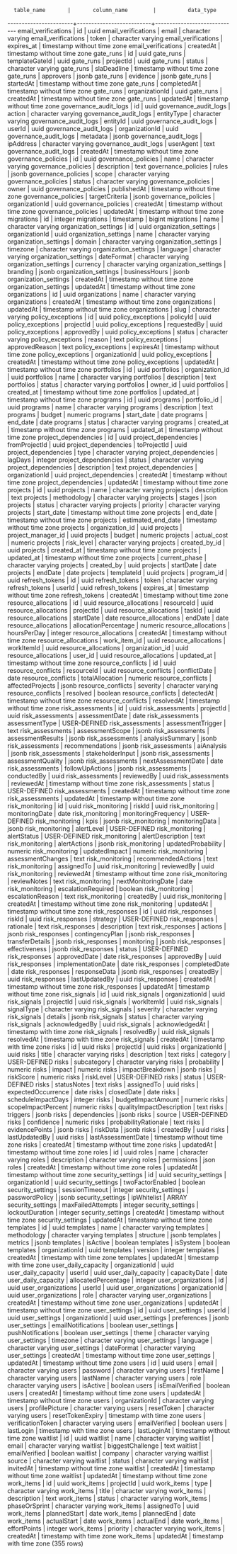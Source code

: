       table_name       |       column_name        |          data_type          
-----------------------+--------------------------+-----------------------------
 email_verifications   | id                       | uuid
 email_verifications   | email                    | character varying
 email_verifications   | token                    | character varying
 email_verifications   | expires_at               | timestamp without time zone
 email_verifications   | createdAt                | timestamp without time zone
 gate_runs             | id                       | uuid
 gate_runs             | templateGateId           | uuid
 gate_runs             | projectId                | uuid
 gate_runs             | status                   | character varying
 gate_runs             | slaDeadline              | timestamp without time zone
 gate_runs             | approvers                | jsonb
 gate_runs             | evidence                 | jsonb
 gate_runs             | startedAt                | timestamp without time zone
 gate_runs             | completedAt              | timestamp without time zone
 gate_runs             | organizationId           | uuid
 gate_runs             | createdAt                | timestamp without time zone
 gate_runs             | updatedAt                | timestamp without time zone
 governance_audit_logs | id                       | uuid
 governance_audit_logs | action                   | character varying
 governance_audit_logs | entityType               | character varying
 governance_audit_logs | entityId                 | uuid
 governance_audit_logs | userId                   | uuid
 governance_audit_logs | organizationId           | uuid
 governance_audit_logs | metadata                 | jsonb
 governance_audit_logs | ipAddress                | character varying
 governance_audit_logs | userAgent                | text
 governance_audit_logs | createdAt                | timestamp without time zone
 governance_policies   | id                       | uuid
 governance_policies   | name                     | character varying
 governance_policies   | description              | text
 governance_policies   | rules                    | jsonb
 governance_policies   | scope                    | character varying
 governance_policies   | status                   | character varying
 governance_policies   | owner                    | uuid
 governance_policies   | publishedAt              | timestamp without time zone
 governance_policies   | targetCriteria           | jsonb
 governance_policies   | organizationId           | uuid
 governance_policies   | createdAt                | timestamp without time zone
 governance_policies   | updatedAt                | timestamp without time zone
 migrations            | id                       | integer
 migrations            | timestamp                | bigint
 migrations            | name                     | character varying
 organization_settings | id                       | uuid
 organization_settings | organizationId           | uuid
 organization_settings | name                     | character varying
 organization_settings | domain                   | character varying
 organization_settings | timezone                 | character varying
 organization_settings | language                 | character varying
 organization_settings | dateFormat               | character varying
 organization_settings | currency                 | character varying
 organization_settings | branding                 | jsonb
 organization_settings | businessHours            | jsonb
 organization_settings | createdAt                | timestamp without time zone
 organization_settings | updatedAt                | timestamp without time zone
 organizations         | id                       | uuid
 organizations         | name                     | character varying
 organizations         | createdAt                | timestamp without time zone
 organizations         | updatedAt                | timestamp without time zone
 organizations         | slug                     | character varying
 policy_exceptions     | id                       | uuid
 policy_exceptions     | policyId                 | uuid
 policy_exceptions     | projectId                | uuid
 policy_exceptions     | requestedBy              | uuid
 policy_exceptions     | approvedBy               | uuid
 policy_exceptions     | status                   | character varying
 policy_exceptions     | reason                   | text
 policy_exceptions     | approvedReason           | text
 policy_exceptions     | expiresAt                | timestamp without time zone
 policy_exceptions     | organizationId           | uuid
 policy_exceptions     | createdAt                | timestamp without time zone
 policy_exceptions     | updatedAt                | timestamp without time zone
 portfolios            | id                       | uuid
 portfolios            | organization_id          | uuid
 portfolios            | name                     | character varying
 portfolios            | description              | text
 portfolios            | status                   | character varying
 portfolios            | owner_id                 | uuid
 portfolios            | created_at               | timestamp without time zone
 portfolios            | updated_at               | timestamp without time zone
 programs              | id                       | uuid
 programs              | portfolio_id             | uuid
 programs              | name                     | character varying
 programs              | description              | text
 programs              | budget                   | numeric
 programs              | start_date               | date
 programs              | end_date                 | date
 programs              | status                   | character varying
 programs              | created_at               | timestamp without time zone
 programs              | updated_at               | timestamp without time zone
 project_dependencies  | id                       | uuid
 project_dependencies  | fromProjectId            | uuid
 project_dependencies  | toProjectId              | uuid
 project_dependencies  | type                     | character varying
 project_dependencies  | lagDays                  | integer
 project_dependencies  | status                   | character varying
 project_dependencies  | description              | text
 project_dependencies  | organizationId           | uuid
 project_dependencies  | createdAt                | timestamp without time zone
 project_dependencies  | updatedAt                | timestamp without time zone
 projects              | id                       | uuid
 projects              | name                     | character varying
 projects              | description              | text
 projects              | methodology              | character varying
 projects              | stages                   | json
 projects              | status                   | character varying
 projects              | priority                 | character varying
 projects              | start_date               | timestamp without time zone
 projects              | end_date                 | timestamp without time zone
 projects              | estimated_end_date       | timestamp without time zone
 projects              | organization_id          | uuid
 projects              | project_manager_id       | uuid
 projects              | budget                   | numeric
 projects              | actual_cost              | numeric
 projects              | risk_level               | character varying
 projects              | created_by_id            | uuid
 projects              | created_at               | timestamp without time zone
 projects              | updated_at               | timestamp without time zone
 projects              | current_phase            | character varying
 projects              | created_by               | uuid
 projects              | startDate                | date
 projects              | endDate                  | date
 projects              | templateId               | uuid
 projects              | program_id               | uuid
 refresh_tokens        | id                       | uuid
 refresh_tokens        | token                    | character varying
 refresh_tokens        | userId                   | uuid
 refresh_tokens        | expires_at               | timestamp without time zone
 refresh_tokens        | createdAt                | timestamp without time zone
 resource_allocations  | id                       | uuid
 resource_allocations  | resourceId               | uuid
 resource_allocations  | projectId                | uuid
 resource_allocations  | taskId                   | uuid
 resource_allocations  | startDate                | date
 resource_allocations  | endDate                  | date
 resource_allocations  | allocationPercentage     | numeric
 resource_allocations  | hoursPerDay              | integer
 resource_allocations  | createdAt                | timestamp without time zone
 resource_allocations  | work_item_id             | uuid
 resource_allocations  | workItemId               | uuid
 resource_allocations  | organization_id          | uuid
 resource_allocations  | user_id                  | uuid
 resource_allocations  | updated_at               | timestamp without time zone
 resource_conflicts    | id                       | uuid
 resource_conflicts    | resourceId               | uuid
 resource_conflicts    | conflictDate             | date
 resource_conflicts    | totalAllocation          | numeric
 resource_conflicts    | affectedProjects         | jsonb
 resource_conflicts    | severity                 | character varying
 resource_conflicts    | resolved                 | boolean
 resource_conflicts    | detectedAt               | timestamp without time zone
 resource_conflicts    | resolvedAt               | timestamp without time zone
 risk_assessments      | id                       | uuid
 risk_assessments      | projectId                | uuid
 risk_assessments      | assessmentDate           | date
 risk_assessments      | assessmentType           | USER-DEFINED
 risk_assessments      | assessmentTrigger        | text
 risk_assessments      | assessmentScope          | jsonb
 risk_assessments      | assessmentResults        | jsonb
 risk_assessments      | analysisSummary          | jsonb
 risk_assessments      | recommendations          | jsonb
 risk_assessments      | aiAnalysis               | jsonb
 risk_assessments      | stakeholderInput         | jsonb
 risk_assessments      | assessmentQuality        | jsonb
 risk_assessments      | nextAssessmentDate       | date
 risk_assessments      | followUpActions          | jsonb
 risk_assessments      | conductedBy              | uuid
 risk_assessments      | reviewedBy               | uuid
 risk_assessments      | reviewedAt               | timestamp without time zone
 risk_assessments      | status                   | USER-DEFINED
 risk_assessments      | createdAt                | timestamp without time zone
 risk_assessments      | updatedAt                | timestamp without time zone
 risk_monitoring       | id                       | uuid
 risk_monitoring       | riskId                   | uuid
 risk_monitoring       | monitoringDate           | date
 risk_monitoring       | monitoringFrequency      | USER-DEFINED
 risk_monitoring       | kpis                     | jsonb
 risk_monitoring       | monitoringData           | jsonb
 risk_monitoring       | alertLevel               | USER-DEFINED
 risk_monitoring       | alertStatus              | USER-DEFINED
 risk_monitoring       | alertDescription         | text
 risk_monitoring       | alertActions             | jsonb
 risk_monitoring       | updatedProbability       | numeric
 risk_monitoring       | updatedImpact            | numeric
 risk_monitoring       | assessmentChanges        | text
 risk_monitoring       | recommendedActions       | text
 risk_monitoring       | assignedTo               | uuid
 risk_monitoring       | reviewedBy               | uuid
 risk_monitoring       | reviewedAt               | timestamp without time zone
 risk_monitoring       | reviewNotes              | text
 risk_monitoring       | nextMonitoringDate       | date
 risk_monitoring       | escalationRequired       | boolean
 risk_monitoring       | escalationReason         | text
 risk_monitoring       | createdBy                | uuid
 risk_monitoring       | createdAt                | timestamp without time zone
 risk_monitoring       | updatedAt                | timestamp without time zone
 risk_responses        | id                       | uuid
 risk_responses        | riskId                   | uuid
 risk_responses        | strategy                 | USER-DEFINED
 risk_responses        | rationale                | text
 risk_responses        | description              | text
 risk_responses        | actions                  | jsonb
 risk_responses        | contingencyPlan          | jsonb
 risk_responses        | transferDetails          | jsonb
 risk_responses        | monitoring               | jsonb
 risk_responses        | effectiveness            | jsonb
 risk_responses        | status                   | USER-DEFINED
 risk_responses        | approvedDate             | date
 risk_responses        | approvedBy               | uuid
 risk_responses        | implementationDate       | date
 risk_responses        | completedDate            | date
 risk_responses        | responseData             | jsonb
 risk_responses        | createdBy                | uuid
 risk_responses        | lastUpdatedBy            | uuid
 risk_responses        | createdAt                | timestamp without time zone
 risk_responses        | updatedAt                | timestamp without time zone
 risk_signals          | id                       | uuid
 risk_signals          | organizationId           | uuid
 risk_signals          | projectId                | uuid
 risk_signals          | workItemId               | uuid
 risk_signals          | signalType               | character varying
 risk_signals          | severity                 | character varying
 risk_signals          | details                  | jsonb
 risk_signals          | status                   | character varying
 risk_signals          | acknowledgedBy           | uuid
 risk_signals          | acknowledgedAt           | timestamp with time zone
 risk_signals          | resolvedBy               | uuid
 risk_signals          | resolvedAt               | timestamp with time zone
 risk_signals          | createdAt                | timestamp with time zone
 risks                 | id                       | uuid
 risks                 | projectId                | uuid
 risks                 | organizationId           | uuid
 risks                 | title                    | character varying
 risks                 | description              | text
 risks                 | category                 | USER-DEFINED
 risks                 | subcategory              | character varying
 risks                 | probability              | numeric
 risks                 | impact                   | numeric
 risks                 | impactBreakdown          | jsonb
 risks                 | riskScore                | numeric
 risks                 | riskLevel                | USER-DEFINED
 risks                 | status                   | USER-DEFINED
 risks                 | statusNotes              | text
 risks                 | assignedTo               | uuid
 risks                 | expectedOccurrence       | date
 risks                 | closedDate               | date
 risks                 | scheduleImpactDays       | integer
 risks                 | budgetImpactAmount       | numeric
 risks                 | scopeImpactPercent       | numeric
 risks                 | qualityImpactDescription | text
 risks                 | triggers                 | jsonb
 risks                 | dependencies             | jsonb
 risks                 | source                   | USER-DEFINED
 risks                 | confidence               | numeric
 risks                 | probabilityRationale     | text
 risks                 | evidencePoints           | jsonb
 risks                 | riskData                 | jsonb
 risks                 | createdBy                | uuid
 risks                 | lastUpdatedBy            | uuid
 risks                 | lastAssessmentDate       | timestamp without time zone
 risks                 | createdAt                | timestamp without time zone
 risks                 | updatedAt                | timestamp without time zone
 roles                 | id                       | uuid
 roles                 | name                     | character varying
 roles                 | description              | character varying
 roles                 | permissions              | json
 roles                 | createdAt                | timestamp without time zone
 roles                 | updatedAt                | timestamp without time zone
 security_settings     | id                       | uuid
 security_settings     | organizationId           | uuid
 security_settings     | twoFactorEnabled         | boolean
 security_settings     | sessionTimeout           | integer
 security_settings     | passwordPolicy           | jsonb
 security_settings     | ipWhitelist              | ARRAY
 security_settings     | maxFailedAttempts        | integer
 security_settings     | lockoutDuration          | integer
 security_settings     | createdAt                | timestamp without time zone
 security_settings     | updatedAt                | timestamp without time zone
 templates             | id                       | uuid
 templates             | name                     | character varying
 templates             | methodology              | character varying
 templates             | structure                | jsonb
 templates             | metrics                  | jsonb
 templates             | isActive                 | boolean
 templates             | isSystem                 | boolean
 templates             | organizationId           | uuid
 templates             | version                  | integer
 templates             | createdAt                | timestamp with time zone
 templates             | updatedAt                | timestamp with time zone
 user_daily_capacity   | organizationId           | uuid
 user_daily_capacity   | userId                   | uuid
 user_daily_capacity   | capacityDate             | date
 user_daily_capacity   | allocatedPercentage      | integer
 user_organizations    | id                       | uuid
 user_organizations    | userId                   | uuid
 user_organizations    | organizationId           | uuid
 user_organizations    | role                     | character varying
 user_organizations    | createdAt                | timestamp without time zone
 user_organizations    | updatedAt                | timestamp without time zone
 user_settings         | id                       | uuid
 user_settings         | userId                   | uuid
 user_settings         | organizationId           | uuid
 user_settings         | preferences              | jsonb
 user_settings         | emailNotifications       | boolean
 user_settings         | pushNotifications        | boolean
 user_settings         | theme                    | character varying
 user_settings         | timezone                 | character varying
 user_settings         | language                 | character varying
 user_settings         | dateFormat               | character varying
 user_settings         | createdAt                | timestamp without time zone
 user_settings         | updatedAt                | timestamp without time zone
 users                 | id                       | uuid
 users                 | email                    | character varying
 users                 | password                 | character varying
 users                 | firstName                | character varying
 users                 | lastName                 | character varying
 users                 | role                     | character varying
 users                 | isActive                 | boolean
 users                 | isEmailVerified          | boolean
 users                 | createdAt                | timestamp without time zone
 users                 | updatedAt                | timestamp without time zone
 users                 | organizationId           | character varying
 users                 | profilePicture           | character varying
 users                 | resetToken               | character varying
 users                 | resetTokenExpiry         | timestamp with time zone
 users                 | verificationToken        | character varying
 users                 | emailVerified            | boolean
 users                 | lastLogin                | timestamp with time zone
 users                 | lastLoginAt              | timestamp without time zone
 waitlist              | id                       | uuid
 waitlist              | name                     | character varying
 waitlist              | email                    | character varying
 waitlist              | biggestChallenge         | text
 waitlist              | emailVerified            | boolean
 waitlist              | company                  | character varying
 waitlist              | source                   | character varying
 waitlist              | status                   | character varying
 waitlist              | invitedAt                | timestamp without time zone
 waitlist              | createdAt                | timestamp without time zone
 waitlist              | updatedAt                | timestamp without time zone
 work_items            | id                       | uuid
 work_items            | projectId                | uuid
 work_items            | type                     | character varying
 work_items            | title                    | character varying
 work_items            | description              | text
 work_items            | status                   | character varying
 work_items            | phaseOrSprint            | character varying
 work_items            | assignedTo               | uuid
 work_items            | plannedStart             | date
 work_items            | plannedEnd               | date
 work_items            | actualStart              | date
 work_items            | actualEnd                | date
 work_items            | effortPoints             | integer
 work_items            | priority                 | character varying
 work_items            | createdAt                | timestamp with time zone
 work_items            | updatedAt                | timestamp with time zone
(355 rows)

